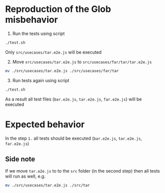 # Reproduction of the Glob misbehavior

1. Run the tests using script

```bash
./test.sh
```

Only `src/usecases/tar.e2e.js` will be executed

2. Move `src/usecases/tar.e2e.js` to `src/usecases/far/tar/tar.e2e.js`

```bash
mv ./src/usecases/tar.e2e.js ./src/usecases/far/tar
```

3. Run tests again using script

```bash
./test.sh
```

As a result all test files (`bar.e2e.js`, `tar.e2e.js`, `far.e2e.js`) will be executed

# Expected behavior

In the step `1.` all tests should be executed (`bar.e2e.js`, `tar.e2e.js`, `far.e2e.js`)

## Side note

If we move `tar.e2e.js` to to the `src` folder (in the second step) then all tests will run as well, e.g.

```bash
mv ./src/usecases/tar.e2e.js ./src/tar
```
